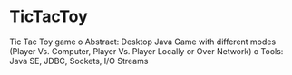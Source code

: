 # TicTacToy
Tic Tac Toy game 
o	Abstract: Desktop Java Game with different modes (Player Vs. Computer, Player Vs. Player Locally or Over Network)
o	Tools: Java SE, JDBC, Sockets, I/O Streams


